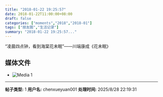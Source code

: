 ```yaml
---
title: "2018-01-22 19:25:57"
date: 2018-01-22T11:00:00+08:00
draft: false
categories: ["moments","2018","2018-01"]
tags: ["朋友圈","生活记录"]
summary: "2018-01-22 19:25:57..."
---
```


“凌晨四点钟，看到海棠花未眠”——川端康成《花未眠》

## 媒体文件

- ![Media 1](/Moments/photos/2018-01-22/201801221925570.jpg)

---

**帖子类型:** 1
**用户名:** chenxueyuan001
**处理时间:** 2025/8/28 22:19:31